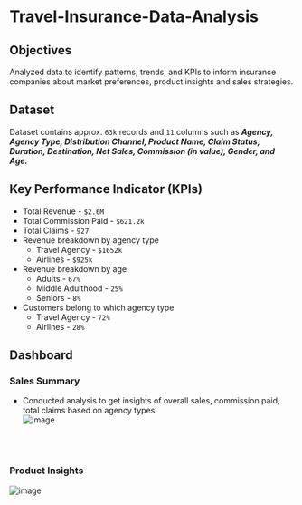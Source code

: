 # Travel-Insurance-Data-Analysis

## Objectives 
Analyzed data to identify patterns, trends, and KPIs to inform insurance companies about market preferences, product insights and sales strategies.

## Dataset
Dataset contains approx. `63k` records and `11` columns such as ***Agency, Agency Type, Distribution Channel, Product Name, Claim Status, Duration, Destination, Net Sales, Commission (in value), Gender, and Age.***

## Key Performance Indicator (KPIs)
  - Total Revenue - `$2.6M`
  - Total Commission Paid - `$621.2k`
  - Total Claims - `927`
  - Revenue breakdown by agency type
      - Travel Agency - `$1652k`
      - Airlines - `$925k`
  - Revenue breakdown by age
      - Adults - `67%`
      - Middle Adulthood - `25%`
      - Seniors - `8%`
  - Customers belong to which agency type
      - Travel Agency - `72%`
      - Airlines - `28%`

## Dashboard
### Sales Summary 
  - Conducted analysis to get insights of overall sales, commission paid, total claims based on agency types.\
  ![image](https://github.com/kul-tanvi19/Travel-Insurance-Data-Analysis/assets/172184420/ffc403e9-9bff-4970-a421-5a4d07f5771f)

<br></br>
### Product Insights
![image](https://github.com/kul-tanvi19/Travel-Insurance-Data-Analysis/assets/172184420/0ce50c2c-34ba-4e97-8bc9-1e516fed340b)

